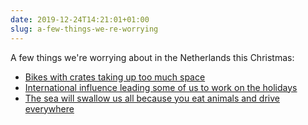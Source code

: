 ```yaml
---
date: 2019-12-24T14:21:01+01:00
slug: a-few-things-we-re-worrying
---
```

A few things we're worrying about in the Netherlands this Christmas:

- [Bikes with crates taking up too much space](https://www.dutchnews.nl/news/2019/12/bikes-are-getting-bigger-and-that-is-putting-pressure-on-parking/)
- [International influence leading some of us to work on the holidays](https://nltimes.nl/2019/12/24/store-staff-pressure-work-christmas-600-increase-open-grocery-stores)
- [The sea will swallow us all because you eat animals and drive everywhere](https://www.politico.eu/article/when-will-the-netherlands-disappear-climate-change/)

